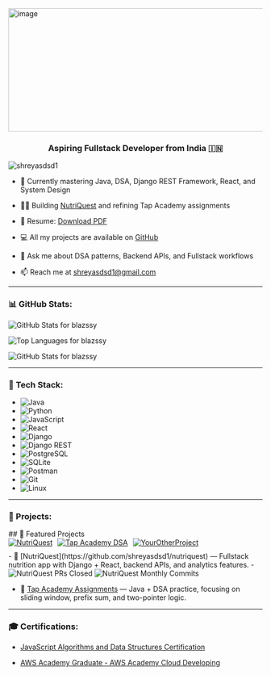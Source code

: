 <img width="867" height="244" alt="image" src="https://github.com/user-attachments/assets/73d2b6fe-a6b6-4c80-90bb-59756150377d" />

<h3 align="center">Aspiring Fullstack Developer from India 🇮🇳</h3>

<p align="left">
  <img 
    src="https://komarev.com/ghpvc/?username=shreyasdsd1&label=Profile%20views&color=0e75b6&style=flat" 
    alt="shreyasdsd1" 
  />
</p>

- 🌱 Currently mastering Java, DSA, Django REST Framework, React, and System Design

- 👨‍💻 Building [NutriQuest](https://github.com/shreyasdsd1/NutriQuest) and refining Tap Academy assignments

- 📑 Resume: [Download PDF](https://drive.google.com/file/d/1pn6OfZ4kDQzT0Z0iDkhz1rO35LI-s0HC/view?usp=sharing)

- 💻 All my projects are available on [GitHub](https://github.com/shreyasdsd1)

- 💬 Ask me about DSA patterns, Backend APIs, and Fullstack workflows

- 📫 Reach me at shreyasdsd1@gmail.com

---

<h3 align="left">📊 GitHub Stats:</h3>

<p align="left">
 <img 
  src="https://github-readme-stats.vercel.app/api?username=blazssy&show_icons=true&theme=radical&count_private=true" 
  alt="GitHub Stats for blazssy" 
/>

</p>

<p align="left">
<img 
  src="https://github-readme-stats.vercel.app/api/top-langs/?username=blazssy&layout=compact&theme=radical" 
  alt="Top Languages for blazssy" 
/>



</p>

<p align="left">
 <img 
  src="https://github-readme-stats.vercel.app/api?username=blazssy&show_icons=true&theme=radical&count_private=true" 
  alt="GitHub Stats for blazssy" 
/>

</p>

---

<h3 align="left">🔧 Tech Stack:</h3>

- ![Java](https://img.shields.io/badge/java-%23ED8B00.svg?style=flat&logo=java&logoColor=white)
- ![Python](https://img.shields.io/badge/python-3670A0?style=flat&logo=python&logoColor=ffdd54)
- ![JavaScript](https://img.shields.io/badge/javascript-%23323330.svg?style=flat&logo=javascript&logoColor=%23F7DF1E)
- ![React](https://img.shields.io/badge/react-%2320232a.svg?style=flat&logo=react&logoColor=%61DAFB)
- ![Django](https://img.shields.io/badge/django-%23092E20.svg?style=flat&logo=django&logoColor=white)
- ![Django REST](https://img.shields.io/badge/Django-REST-ff1709?style=flat&logo=django&logoColor=white)
- ![PostgreSQL](https://img.shields.io/badge/postgres-%23316192.svg?style=flat&logo=postgresql&logoColor=white)
- ![SQLite](https://img.shields.io/badge/sqlite-%2307405e.svg?style=flat&logo=sqlite&logoColor=white)
- ![Postman](https://img.shields.io/badge/Postman-FF6C37?style=flat&logo=postman&logoColor=white)
- ![Git](https://img.shields.io/badge/git-%23F05033.svg?style=flat&logo=git&logoColor=white)
- ![Linux](https://img.shields.io/badge/Linux-FCC624?style=flat&logo=linux&logoColor=black)

---

<h3 align="left">📂 Projects:</h3>
## 🚀 Featured Projects



<div align="left" style="display: flex; gap: 10px; overflow-x: auto; padding-bottom: 10px;">

  <a href="https://github.com/blazssy/NutriQuest" target="_blank" rel="noopener noreferrer">
    <img 
      src="https://img.shields.io/badge/NutriQuest-Fullstack%20Nutrition%20App-blue?style=for-the-badge&logo=djangorestframework&logoColor=white" 
      alt="NutriQuest" 
    />
  </a>

  <a href="https://github.com/blazssy/TapAcademy-DSA" target="_blank" rel="noopener noreferrer">
    <img 
      src="https://img.shields.io/badge/TapAcademy-DSA%20Practice-green?style=for-the-badge&logo=java&logoColor=white" 
      alt="Tap Academy DSA" 
    />
  </a>

  <a href="https://github.com/blazssy/YourOtherProject" target="_blank" rel="noopener noreferrer">
    <img 
      src="https://img.shields.io/badge/YourProject-Feature%20X-red?style=for-the-badge&logo=react&logoColor=white" 
      alt="YourOtherProject" 
    />
  </a>

  <!-- Add more badges here following the same pattern -->
</div>
- 🥗 [NutriQuest](https://github.com/shreyasdsd1/nutriquest) — Fullstack nutrition app with Django + React, backend APIs, and analytics features.
- <img 
  src="https://img.shields.io/github/issues-pr-closed-raw/blazssy/NutriQuest?style=flat&logo=github&label=NutriQuest%20PRs" 
  alt="NutriQuest PRs Closed" 
/>
<img 
  src="https://img.shields.io/github/commit-activity/m/blazssy/NutriQuest?style=flat&logo=git&label=NutriQuest%20Commits" 
  alt="NutriQuest Monthly Commits" 
/>

- 📘 [Tap Academy Assignments](https://github.com/shreyasdsd1/TapAcademy-DSA) — Java + DSA practice, focusing on sliding window, prefix sum, and two-pointer logic.



---

<h3 align="left">🎓 Certifications:</h3>

- [JavaScript Algorithms and Data Structures Certification](https://drive.google.com/file/d/1K-bMIJWUFIEbTgAMGZmb-Kyvxl2LJ1U6/view?usp=sharing)

- [AWS Academy Graduate - AWS Academy Cloud Developing](https://www.credly.com/badges/3b96d27d-7efb-461c-b656-4781ee52c863/public_url)
